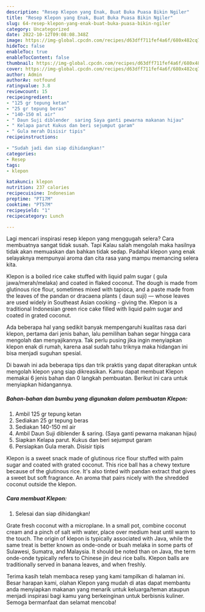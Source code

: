 ```yaml
---
description: "Resep Klepon yang Enak, Buat Buka Puasa Bikin Ngiler"
title: "Resep Klepon yang Enak, Buat Buka Puasa Bikin Ngiler"
slug: 64-resep-klepon-yang-enak-buat-buka-puasa-bikin-ngiler
category: Uncategorized
date: 2022-10-12T09:08:08.348Z
image: https://img-global.cpcdn.com/recipes/d63dff711fef4a6f/680x482cq70/klepon-foto-resep-utama.jpg
hideToc: false
enableToc: true
enableTocContent: false
thumbnail: https://img-global.cpcdn.com/recipes/d63dff711fef4a6f/680x482cq70/klepon-foto-resep-utama.jpg
cover: https://img-global.cpcdn.com/recipes/d63dff711fef4a6f/680x482cq70/klepon-foto-resep-utama.jpg
author: Admin
authorAv: notfound
ratingvalue: 3.8
reviewcount: 15
recipeingredient:
- "125 gr tepung ketan"
- "25 gr tepung beras"
- "140-150 ml air"
- " Daun Suji diblender  saring Saya ganti pewarna makanan hijau"
- " Kelapa parut Kukus dan beri sejumput garam"
- " Gula merah Disisir tipis"
recipeinstructions:

- "Sudah jadi dan siap dihidangkan!"
categories:
- Resep
tags:
- klepon

katakunci: klepon 
nutrition: 237 calories
recipecuisine: Indonesian
preptime: "PT17M"
cooktime: "PT57M"
recipeyield: "1"
recipecategory: Lunch

---
```



Lagi mencari inspirasi resep klepon yang menggugah selera? Cara membuatnya sangat tidak susah. Tapi Kalau salah mengolah maka hasilnya tidak akan memuaskan dan bahkan tidak sedap. Padahal klepon yang enak selayaknya mempunyai aroma dan cita rasa yang mampu memancing selera kita.


Klepon is a boiled rice cake stuffed with liquid palm sugar ( gula jawa/merah/melaka) and coated in flaked coconut. The dough is made from glutinous rice flour, sometimes mixed with tapioca, and a paste made from the leaves of the pandan or dracaena plants ( daun suji) — whose leaves are used widely in Southeast Asian cooking - giving the. Klepon is a traditional Indonesian green rice cake filled with liquid palm sugar and coated in grated coconut.

Ada beberapa hal yang sedikit banyak mempengaruhi kualitas rasa dari klepon, pertama dari jenis bahan, lalu pemilihan bahan segar hingga cara mengolah dan menyajikannya. Tak perlu pusing jika ingin menyiapkan klepon enak di rumah, karena asal sudah tahu triknya maka hidangan ini bisa menjadi suguhan spesial.


Di bawah ini ada beberapa tips dan trik praktis yang dapat diterapkan untuk mengolah klepon yang siap dikreasikan. Kamu dapat membuat Klepon memakai 6 jenis bahan dan 0 langkah pembuatan. Berikut ini cara untuk menyiapkan hidangannya.

<!--inarticleads1-->

##### Bahan-bahan dan bumbu yang digunakan dalam pembuatan Klepon:

1. Ambil 125 gr tepung ketan
1. Sediakan 25 gr tepung beras
1. Sediakan 140-150 ml air
1. Ambil  Daun Suji diblender &amp; saring. (Saya ganti pewarna makanan hijau)
1. Siapkan  Kelapa parut. Kukus dan beri sejumput garam
1. Persiapkan  Gula merah. Disisir tipis


Klepon is a sweet snack made of glutinous rice flour stuffed with palm sugar and coated with grated coconut. This rice ball has a chewy texture because of the glutinous rice. It&#39;s also tinted with pandan extract that gives a sweet but soft fragrance. An aroma that pairs nicely with the shredded coconut outside the klepon. 

<!--inarticleads2-->

##### Cara membuat Klepon:


1. Selesai dan siap dihidangkan!

Grate fresh coconut with a microplane. In a small pot, combine coconut cream and a pinch of salt with water, place over medium heat until warm to the touch. The origin of klepon is typically associated with Java, while the same treat is better known as onde-onde or buah melaka in some parts of Sulawesi, Sumatra, and Malaysia. It should be noted than on Java, the term onde-onde typically refers to Chinese jin deui rice balls. Klepon balls are traditionally served in banana leaves, and when freshly. 

Terima kasih telah membaca resep yang kami tampilkan di halaman ini. Besar harapan kami, olahan Klepon yang mudah di atas dapat membantu anda menyiapkan makanan yang menarik untuk keluarga/teman ataupun menjadi inspirasi bagi kamu yang berkeinginan untuk berbisnis kuliner. Semoga bermanfaat dan selamat mencoba!
